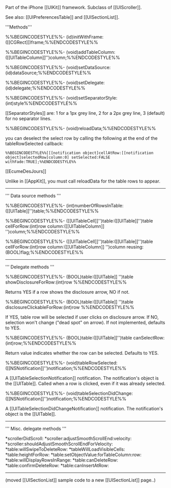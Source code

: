 

Part of the iPhone [[UIKit]] framework. Subclass of [[UIScroller]].

See also: [[UIPreferencesTable]] and [[UISectionList]].

'''Methods'''

%%BEGINCODESTYLE%%- (id)initWithFrame:([[CGRect]])frame;%%ENDCODESTYLE%%

%%BEGINCODESTYLE%%- (void)addTableColumn:([[UITableColumn]]'')column;%%ENDCODESTYLE%%

%%BEGINCODESTYLE%%- (void)setDataSource:(id)dataSource;%%ENDCODESTYLE%%

%%BEGINCODESTYLE%%- (void)setDelegate:(id)delegate;%%ENDCODESTYLE%%

%%BEGINCODESTYLE%%- (void)setSeparatorStyle:(int)style%%ENDCODESTYLE%%

[[SeparatorStyles]] are: 1 for a 1px grey line, 2 for a 2px grey line, 3 (default) for no separator lines.

%%BEGINCODESTYLE%%- (void)reloadData;%%ENDCODESTYLE%%

you can deselect the select row by calling the following at the end of the tableRowSelected callback:

	%%BEGINCODESTYLE%%[[[notification object]cellAtRow:[[notification object]selectedRow]column:0] setSelected:FALSE withFade:TRUE];%%ENDCODESTYLE%%

[[EcumeDesJours]]

Unlike in [[AppKit]], you must call reloadData for the table rows to appear.

----

'''
Data source methods
'''

%%BEGINCODESTYLE%%- (int)numberOfRowsInTable:([[UITable]]'')table;%%ENDCODESTYLE%%

%%BEGINCODESTYLE%%- ([[UITableCell]]'')table:([[UITable]]'')table cellForRow:(int)row column:([[UITableColumn]] '')column;%%ENDCODESTYLE%%

%%BEGINCODESTYLE%%- ([[UITableCell]]'')table:([[UITable]]'')table cellForRow:(int)row column:([[UITableColumn]] '')column reusing:(BOOL)flag;%%ENDCODESTYLE%%

----

'''
Delegate methods
'''

%%BEGINCODESTYLE%%- (BOOL)table:([[UITable]] '')table showDisclosureForRow:(int)row %%ENDCODESTYLE%%

Returns YES if a row shows the disclosure arrow, NO if not.

%%BEGINCODESTYLE%%- (BOOL)table:([[UITable]] '')table disclosureClickableForRow:(int)row %%ENDCODESTYLE%%

If YES, table row will be selected if user clicks on disclosure arrow. If NO, selection won't change ("dead spot" on arrow). If not implemented, defaults to YES.

%%BEGINCODESTYLE%%- (BOOL)table:([[UITable]]'')table canSelectRow:(int)row;%%ENDCODESTYLE%%

Return value indicates whether the row can be selected. Defaults to YES.

%%BEGINCODESTYLE%%- (void)tableRowSelected:([[NSNotification]]'')notification;%%ENDCODESTYLE%%

A [[UITableSelectionNotification]] notification. The notification's object is the [[UITable]]. Called when a row is clicked, even if it was already selected.

%%BEGINCODESTYLE%%- (void)tableSelectionDidChange:([[NSNotification]]'')notification;%%ENDCODESTYLE%%

A [[UITableSelectionDidChangeNotification]] notification. The notification's object is the [[UITable]].

----

'''
Misc. delegate methods
'''


*scrollerDidScroll:
*scroller:adjustSmoothScrollEnd:velocity:
*scroller:shouldAdjustSmoothScrollEndForVelocity:
*table:willSwipeToDeleteRow:
*tableWillLoadVisibleCells:
*table:heightForRow:
*table:setObjectValue:forTableColumn:row:
*table:willDisplayRowsInRange:
*table:canDeleteRow:
*table:confirmDeleteRow:
*table:canInsertAtRow:


----

(moved [[UISectionList]] sample code to a new [[UISectionList]] page..)